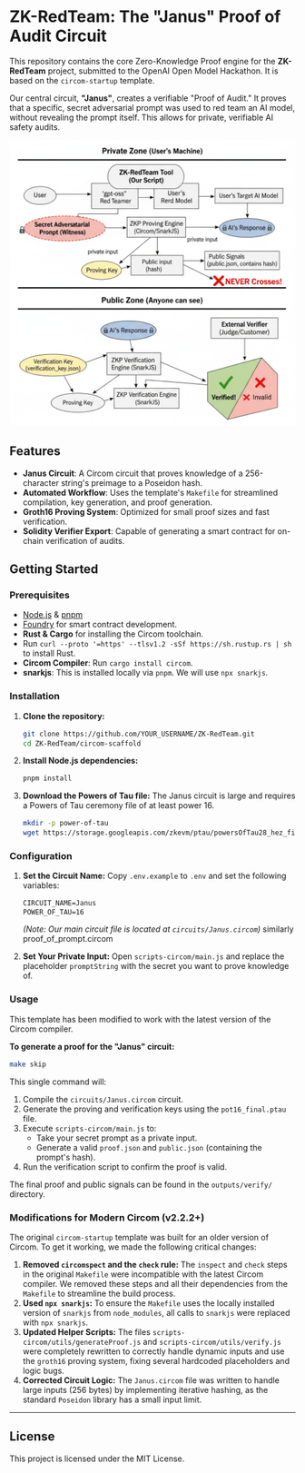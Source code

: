 # ZK-RedTeam: The "Janus" Proof of Audit Circuit

This repository contains the core Zero-Knowledge Proof engine for the **ZK-RedTeam** project, submitted to the OpenAI Open Model Hackathon. It is based on the `circom-startup` template.

Our central circuit, **"Janus"**, creates a verifiable "Proof of Audit." It proves that a specific, secret adversarial prompt was used to red team an AI model, without revealing the prompt itself. This allows for private, verifiable AI safety audits.

![ZK RedTeam](flow.jpeg)

## Features

- **Janus Circuit**: A Circom circuit that proves knowledge of a 256-character string's preimage to a Poseidon hash.
- **Automated Workflow**: Uses the template's `Makefile` for streamlined compilation, key generation, and proof generation.
- **Groth16 Proving System**: Optimized for small proof sizes and fast verification.
- **Solidity Verifier Export**: Capable of generating a smart contract for on-chain verification of audits.

## Getting Started

### Prerequisites

- [Node.js](https://nodejs.org/) & [pnpm](https://pnpm.io/installation)
- [Foundry](https://book.getfoundry.sh/getting-started/installation) for smart contract development.
- **Rust & Cargo** for installing the Circom toolchain.
- Run `curl --proto '=https' --tlsv1.2 -sSf https://sh.rustup.rs | sh` to install Rust.
- **Circom Compiler**: Run `cargo install circom`.
- **snarkjs**: This is installed locally via `pnpm`. We will use `npx snarkjs`.

### Installation

1.  **Clone the repository:**
    ```bash
    git clone https://github.com/YOUR_USERNAME/ZK-RedTeam.git
    cd ZK-RedTeam/circom-scaffold
    ```

2.  **Install Node.js dependencies:**
    ```bash
    pnpm install
    ```

3.  **Download the Powers of Tau file:**
    The Janus circuit is large and requires a Powers of Tau ceremony file of at least power 16.
    ```bash
    mkdir -p power-of-tau
    wget https://storage.googleapis.com/zkevm/ptau/powersOfTau28_hez_final_16.ptau -O power-of-tau/pot16_final.ptau
    ```

### Configuration

1.  **Set the Circuit Name:**
    Copy `.env.example` to `.env` and set the following variables:
    ```
    CIRCUIT_NAME=Janus
    POWER_OF_TAU=16
    ```
    *(Note: Our main circuit file is located at `circuits/Janus.circom`)* similarly proof_of_prompt.circom

2.  **Set Your Private Input:**
    Open `scripts-circom/main.js` and replace the placeholder `promptString` with the secret you want to prove knowledge of.

### Usage

This template has been modified to work with the latest version of the Circom compiler.

**To generate a proof for the "Janus" circuit:**

```bash
make skip
```

This single command will:
1.  Compile the `circuits/Janus.circom` circuit.
2.  Generate the proving and verification keys using the `pot16_final.ptau` file.
3.  Execute `scripts-circom/main.js` to:
    *   Take your secret prompt as a private input.
    *   Generate a valid `proof.json` and `public.json` (containing the prompt's hash).
4.  Run the verification script to confirm the proof is valid.

The final proof and public signals can be found in the `outputs/verify/` directory.

### Modifications for Modern Circom (v2.2.2+)

The original `circom-startup` template was built for an older version of Circom. To get it working, we made the following critical changes:

1.  **Removed `circomspect` and the `check` rule:** The `inspect` and `check` steps in the original `Makefile` were incompatible with the latest Circom compiler. We removed these steps and all their dependencies from the `Makefile` to streamline the build process.
2.  **Used `npx snarkjs`:** To ensure the `Makefile` uses the locally installed version of `snarkjs` from `node_modules`, all calls to `snarkjs` were replaced with `npx snarkjs`.
3.  **Updated Helper Scripts:** The files `scripts-circom/utils/generateProof.js` and `scripts-circom/utils/verify.js` were completely rewritten to correctly handle dynamic inputs and use the `groth16` proving system, fixing several hardcoded placeholders and logic bugs.
4.  **Corrected Circuit Logic:** The `Janus.circom` file was written to handle large inputs (256 bytes) by implementing iterative hashing, as the standard `Poseidon` library has a small input limit.

---

## License

This project is licensed under the MIT License.